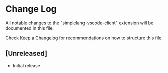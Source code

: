 # Change Log

All notable changes to the "simplelang-vscode-client" extension will be documented in this file.

Check [Keep a Changelog](http://keepachangelog.com/) for recommendations on how to structure this file.

## [Unreleased]

- Initial release